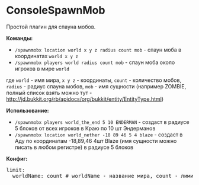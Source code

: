 ConsoleSpawnMob
===============

Простой плагин для спауна мобов.

<b>Команды:</b>
<ul>
<li><code>/spawnmobx location world x y z radius count mob</code> - спаун моба в координатах <code>world x y z</code></li>
<li><code>/spawnmobx players world radius count mob</code> - спаун моба около игроков в мире <code>world</code></li>
</ul>

где <code>world</code> - имя мира, <code>x y z</code> - координаты, <code>count</code> - количество мобов,
<code>radius</code> - радиус спауна мобов,
<code>mob</code> - имя сущности (например ZOMBIE, полный список взять можно тут - http://jd.bukkit.org/rb/apidocs/org/bukkit/entity/EntityType.html)

<b>Использование:</b>
<ul>
<li><code>/spawnmobx players world_the_end 5 10 ENDERMAN</code> - создаст в радиусе 5 блоков от всех игроков в Краю по 10 шт Эндерманов</li>
<li><code>/spawnmobx location world_nether -18 89 46 5 4 blaze</code> - создаст в Аду по координатам -18,89,46 4шт Blaze (имя сущности можно писать в любом регистре) в радиусе 5 блоков</li>
</ul>

<b>Конфиг:</b>
<pre>
limit:
  worldName: count # worldName - название мира, count - лимит сущностей (если 0, то безлимитно доступен спаун командой)
</pre>
